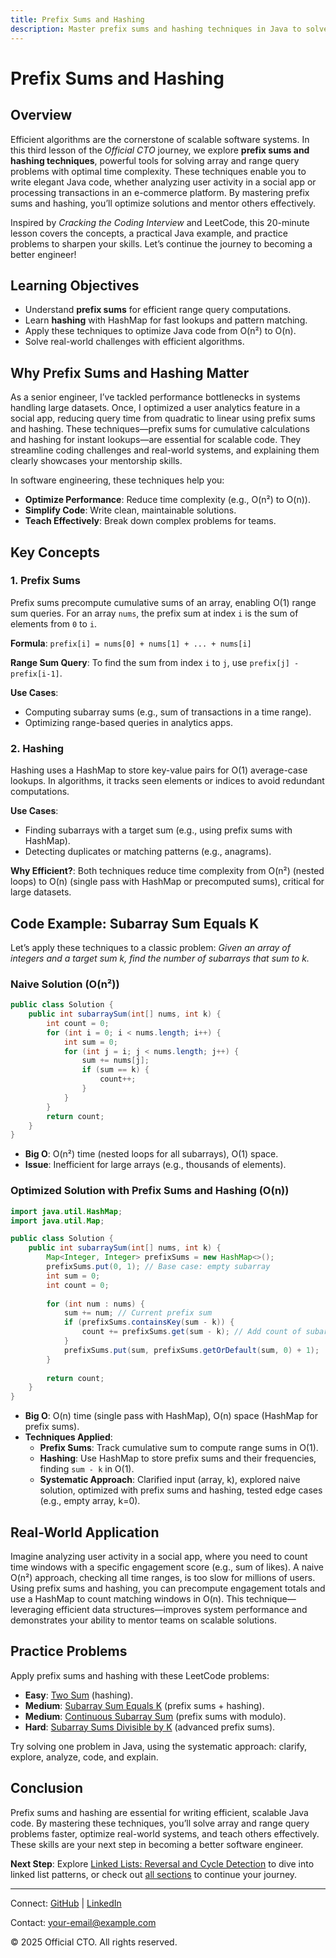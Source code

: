 ```yaml
---
title: Prefix Sums and Hashing
description: Master prefix sums and hashing techniques in Java to solve array and range query problems efficiently, with practical examples for better software engineering.
---
```


# Prefix Sums and Hashing

## Overview
Efficient algorithms are the cornerstone of scalable software systems. In this third lesson of the *Official CTO* journey, we explore **prefix sums and hashing techniques**, powerful tools for solving array and range query problems with optimal time complexity. These techniques enable you to write elegant Java code, whether analyzing user activity in a social app or processing transactions in an e-commerce platform. By mastering prefix sums and hashing, you’ll optimize solutions and mentor others effectively.

Inspired by *Cracking the Coding Interview* and LeetCode, this 20-minute lesson covers the concepts, a practical Java example, and practice problems to sharpen your skills. Let’s continue the journey to becoming a better engineer!

## Learning Objectives
- Understand **prefix sums** for efficient range query computations.
- Learn **hashing** with HashMap for fast lookups and pattern matching.
- Apply these techniques to optimize Java code from O(n²) to O(n).
- Solve real-world challenges with efficient algorithms.

## Why Prefix Sums and Hashing Matter
As a senior engineer, I’ve tackled performance bottlenecks in systems handling large datasets. Once, I optimized a user analytics feature in a social app, reducing query time from quadratic to linear using prefix sums and hashing. These techniques—prefix sums for cumulative calculations and hashing for instant lookups—are essential for scalable code. They streamline coding challenges and real-world systems, and explaining them clearly showcases your mentorship skills.

In software engineering, these techniques help you:
- **Optimize Performance**: Reduce time complexity (e.g., O(n²) to O(n)).
- **Simplify Code**: Write clean, maintainable solutions.
- **Teach Effectively**: Break down complex problems for teams.

## Key Concepts
### 1. Prefix Sums
Prefix sums precompute cumulative sums of an array, enabling O(1) range sum queries. For an array `nums`, the prefix sum at index `i` is the sum of elements from `0` to `i`.

**Formula**: `prefix[i] = nums[0] + nums[1] + ... + nums[i]`

**Range Sum Query**: To find the sum from index `i` to `j`, use `prefix[j] - prefix[i-1]`.

**Use Cases**:
- Computing subarray sums (e.g., sum of transactions in a time range).
- Optimizing range-based queries in analytics apps.

### 2. Hashing
Hashing uses a HashMap to store key-value pairs for O(1) average-case lookups. In algorithms, it tracks seen elements or indices to avoid redundant computations.

**Use Cases**:
- Finding subarrays with a target sum (e.g., using prefix sums with HashMap).
- Detecting duplicates or matching patterns (e.g., anagrams).

**Why Efficient?**: Both techniques reduce time complexity from O(n²) (nested loops) to O(n) (single pass with HashMap or precomputed sums), critical for large datasets.

## Code Example: Subarray Sum Equals K
Let’s apply these techniques to a classic problem: *Given an array of integers and a target sum k, find the number of subarrays that sum to k.*

### Naive Solution (O(n²))
```java
public class Solution {
    public int subarraySum(int[] nums, int k) {
        int count = 0;
        for (int i = 0; i < nums.length; i++) {
            int sum = 0;
            for (int j = i; j < nums.length; j++) {
                sum += nums[j];
                if (sum == k) {
                    count++;
                }
            }
        }
        return count;
    }
}
```
- **Big O**: O(n²) time (nested loops for all subarrays), O(1) space.
- **Issue**: Inefficient for large arrays (e.g., thousands of elements).

### Optimized Solution with Prefix Sums and Hashing (O(n))
```java
import java.util.HashMap;
import java.util.Map;

public class Solution {
    public int subarraySum(int[] nums, int k) {
        Map<Integer, Integer> prefixSums = new HashMap<>();
        prefixSums.put(0, 1); // Base case: empty subarray
        int sum = 0;
        int count = 0;
        
        for (int num : nums) {
            sum += num; // Current prefix sum
            if (prefixSums.containsKey(sum - k)) {
                count += prefixSums.get(sum - k); // Add count of subarrays summing to k
            }
            prefixSums.put(sum, prefixSums.getOrDefault(sum, 0) + 1);
        }
        
        return count;
    }
}
```
- **Big O**: O(n) time (single pass with HashMap), O(n) space (HashMap for prefix sums).
- **Techniques Applied**:
  - **Prefix Sums**: Track cumulative sum to compute range sums in O(1).
  - **Hashing**: Use HashMap to store prefix sums and their frequencies, finding `sum - k` in O(1).
  - **Systematic Approach**: Clarified input (array, k), explored naive solution, optimized with prefix sums and hashing, tested edge cases (e.g., empty array, k=0).

## Real-World Application
Imagine analyzing user activity in a social app, where you need to count time windows with a specific engagement score (e.g., sum of likes). A naive O(n²) approach, checking all time ranges, is too slow for millions of users. Using prefix sums and hashing, you can precompute engagement totals and use a HashMap to count matching windows in O(n). This technique—leveraging efficient data structures—improves system performance and demonstrates your ability to mentor teams on scalable solutions.

## Practice Problems
Apply prefix sums and hashing with these LeetCode problems:
- **Easy**: [Two Sum](https://leetcode.com/problems/two-sum/) (hashing).
- **Medium**: [Subarray Sum Equals K](https://leetcode.com/problems/subarray-sum-equals-k/) (prefix sums + hashing).
- **Medium**: [Continuous Subarray Sum](https://leetcode.com/problems/continuous-subarray-sum/) (prefix sums with modulo).
- **Hard**: [Subarray Sums Divisible by K](https://leetcode.com/problems/subarray-sums-divisible-by-k/) (advanced prefix sums).

Try solving one problem in Java, using the systematic approach: clarify, explore, analyze, code, and explain.

## Conclusion
Prefix sums and hashing are essential for writing efficient, scalable Java code. By mastering these techniques, you’ll solve array and range query problems faster, optimize real-world systems, and teach others effectively. These skills are your next step in becoming a better software engineer.

**Next Step**: Explore [Linked Lists: Reversal and Cycle Detection](/sections/algorithms/linked-lists-reversal-cycle-detection) to dive into linked list patterns, or check out [all sections](/sections/) to continue your journey.

---

<footer>
  <p>Connect: <a href="https://github.com/your-profile">GitHub</a> | <a href="https://linkedin.com/in/your-profile">LinkedIn</a></p>
  <p>Contact: <a href="mailto:your-email@example.com">your-email@example.com</a></p>
  <p>&copy; 2025 Official CTO. All rights reserved.</p>
</footer>